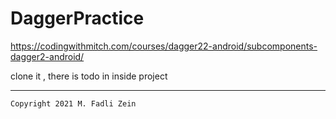 # DaggerPractice
 https://codingwithmitch.com/courses/dagger22-android/subcomponents-dagger2-android/

clone it , there is todo in inside project

---

```
Copyright 2021 M. Fadli Zein
```
